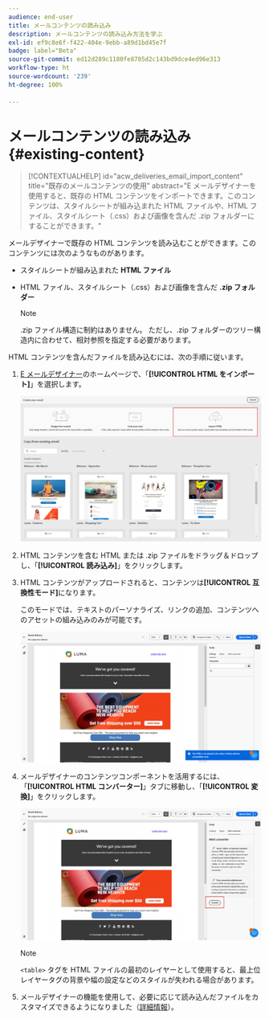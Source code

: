 ```yaml
---
audience: end-user
title: メールコンテンツの読み込み
description: メールコンテンツの読み込み方法を学ぶ
exl-id: ef9c8e6f-f422-404e-9ebb-a89d1bd45e7f
badge: label="Beta"
source-git-commit: ed12d289c1180fe8705d2c143bd9dce4ed96e313
workflow-type: ht
source-wordcount: '239'
ht-degree: 100%

---
```


# メールコンテンツの読み込み {#existing-content}

>[!CONTEXTUALHELP]
>id="acw_deliveries_email_import_content"
>title="既存のメールコンテンツの使用"
>abstract="E メールデザイナーを使用すると、既存の HTML コンテンツをインポートできます。このコンテンツは、スタイルシートが組み込まれた HTML ファイルや、HTML ファイル、スタイルシート（.css）および画像を含んだ .zip フォルダーにすることができます。"

メールデザイナーで既存の HTML コンテンツを読み込むことができます。このコンテンツには次のようなものがあります。

* スタイルシートが組み込まれた **HTML ファイル**
* HTML ファイル、スタイルシート（.css）および画像を含んだ **.zip フォルダー**

  >[!NOTE]
  >
  >.zip ファイル構造に制約はありません。 ただし、.zip フォルダーのツリー構造内に合わせて、相対参照を指定する必要があります。

HTML コンテンツを含んだファイルを読み込むには、次の手順に従います。

1. [E メールデザイナー](get-started-email-designer.md)のホームページで、「**[!UICONTROL HTML をインポート]**」を選択します。

   ![](assets/html-import.png)

1. HTML コンテンツを含む HTML または .zip ファイルをドラッグ＆ドロップし、「**[!UICONTROL 読み込み]**」をクリックします。

1. HTML コンテンツがアップロードされると、コンテンツは&#x200B;**[!UICONTROL 互換性モード]**&#x200B;になります。

   このモードでは、テキストのパーソナライズ、リンクの追加、コンテンツへのアセットの組み込みのみが可能です。

   ![](assets/html-imported.png)

1. メールデザイナーのコンテンツコンポーネントを活用するには、「**[!UICONTROL HTML コンバーター]**」タブに移動し、「**[!UICONTROL 変換]**」をクリックします。

   ![](assets/html-imported-2.png)

   >[!NOTE]
   >
   > `<table>` タグを HTML ファイルの最初のレイヤーとして使用すると、最上位レイヤータグの背景や幅の設定などのスタイルが失われる場合があります。

1. メールデザイナーの機能を使用して、必要に応じて読み込んだファイルをカスタマイズできるようになりました（[詳細情報](content-components.md)）。

